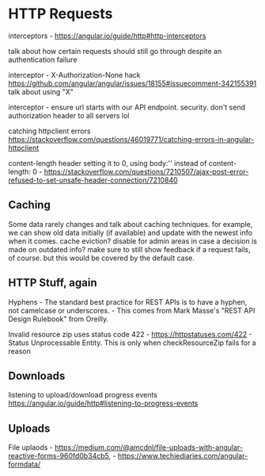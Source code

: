 # HTTP Requests

interceptors - https://angular.io/guide/http#http-interceptors

talk about how certain requests should still go through despite an authentication failure

interceptor - X-Authorization-None hack https://github.com/angular/angular/issues/18155#issuecomment-342155391 talk about using "X"


interceptor - ensure url starts with our API endpoint. security. don't send authorization header to all servers lol

catching httpclient errors https://stackoverflow.com/questions/46019771/catching-errors-in-angular-httpclient


content-length header setting it to 0, using body:'' instead of content-length: 0 - https://stackoverflow.com/questions/7210507/ajax-post-error-refused-to-set-unsafe-header-connection/7210840


## Caching

Some data rarely changes and
talk about caching techniques. for example, we can show old data initially (if available) and update with the newest info when it comes. cache eviction? disable for admin areas in case a decision is made on outdated info? make sure to still show feedback if a request fails, of course. but this would be covered by the default case.

## HTTP Stuff, again

Hyphens - The standard best practice for REST APIs is to have a hyphen, not camelcase or underscores. - This comes from Mark Masse's "REST API Design Rulebook" from Oreilly.

Invalid resource zip uses status code 422 - https://httpstatuses.com/422 - Status Unprocessable Entity. This is only when checkResourceZip fails for a reason



## Downloads

listening to upload/download progress events https://angular.io/guide/http#listening-to-progress-events

## Uploads

File uplaods - https://medium.com/@amcdnl/file-uploads-with-angular-reactive-forms-960fd0b34cb5,  - https://www.techiediaries.com/angular-formdata/
